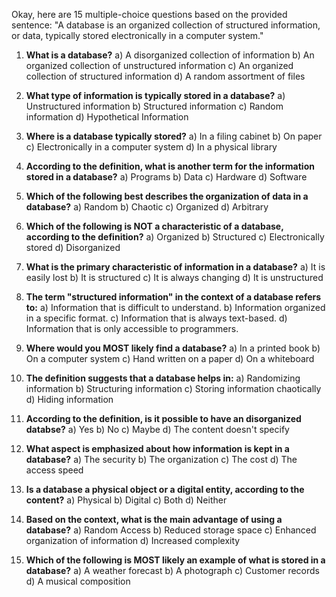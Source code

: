 Okay, here are 15 multiple-choice questions based on the provided sentence: "A database is an organized collection of structured information, or data, typically stored electronically in a computer system."

1.  **What is a database?**
    a) A disorganized collection of information
    b) An organized collection of unstructured information
    c) An organized collection of structured information
    d) A random assortment of files

2.  **What type of information is typically stored in a database?**
    a) Unstructured information
    b) Structured information
    c) Random information
    d) Hypothetical Information

3.  **Where is a database typically stored?**
    a) In a filing cabinet
    b) On paper
    c) Electronically in a computer system
    d) In a physical library

4.  **According to the definition, what is another term for the information stored in a database?**
    a) Programs
    b) Data
    c) Hardware
    d) Software

5.  **Which of the following best describes the organization of data in a database?**
    a) Random
    b) Chaotic
    c) Organized
    d) Arbitrary

6.  **Which of the following is NOT a characteristic of a database, according to the definition?**
    a) Organized
    b) Structured
    c) Electronically stored
    d) Disorganized

7.  **What is the primary characteristic of information in a database?**
    a) It is easily lost
    b) It is structured
    c) It is always changing
    d) It is unstructured

8.  **The term "structured information" in the context of a database refers to:**
    a) Information that is difficult to understand.
    b) Information organized in a specific format.
    c) Information that is always text-based.
    d) Information that is only accessible to programmers.

9.  **Where would you MOST likely find a database?**
    a) In a printed book
    b) On a computer system
    c) Hand written on a paper
    d) On a whiteboard

10. **The definition suggests that a database helps in:**
    a) Randomizing information
    b) Structuring information
    c) Storing information chaotically
    d) Hiding information

11. **According to the definition, is it possible to have an disorganized databse?**
    a) Yes
    b) No
    c) Maybe
    d) The content doesn't specify

12. **What aspect is emphasized about how information is kept in a database?**
    a) The security
    b) The organization
    c) The cost
    d) The access speed

13. **Is a database a physical object or a digital entity, according to the content?**
    a) Physical
    b) Digital
    c) Both
    d) Neither

14. **Based on the context, what is the main advantage of using a database?**
    a) Random Access
    b) Reduced storage space
    c) Enhanced organization of information
    d) Increased complexity

15. **Which of the following is MOST likely an example of what is stored in a database?**
    a) A weather forecast
    b) A photograph
    c) Customer records
    d) A musical composition
